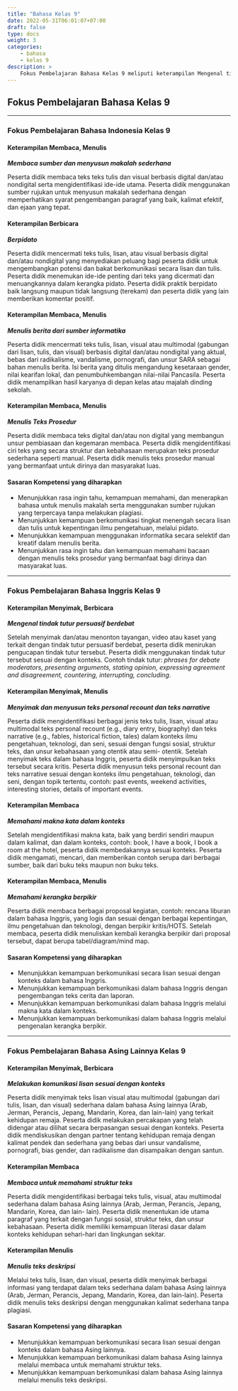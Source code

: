 ```yaml
---
title: "Bahasa Kelas 9"
date: 2022-05-31T06:01:07+07:00
draft: false
type: docs
weight: 3
categories:
    - bahasa
    - kelas 9
description: >
    Fokus Pembelajaran Bahasa Kelas 9 meliputi keterampilan Mengenal tindak tutur persuasif berdebat, Memahami makna kata dalam konteks dam memahami kerangka berfikir dalam Bahasa Inggris. Kemudian Keterampilan Membaca, Menulis, Membaca sumber dan menyusun makalah sederhana, Berpidato, Menulis berita dari sumber informatika serta Menulis Teks Prosedur dalam Bahasa Indonesia
---
```

## Fokus Pembelajaran Bahasa Kelas 9
---
### Fokus Pembelajaran Bahasa Indonesia Kelas 9
#### Keterampilan Membaca, Menulis
***Membaca sumber dan menyusun makalah sederhana***

Peserta didik membaca teks teks tulis dan visual berbasis digital dan/atau nondigital serta mengidentifikasi ide-ide utama. Peserta didik menggunakan sumber rujukan untuk menyusun makalah sederhana dengan memperhatikan syarat pengembangan paragraf yang baik, kalimat efektif, dan ejaan yang tepat.

#### Keterampilan Berbicara
***Berpidato***

Peserta didik mencermati teks tulis, lisan, atau visual berbasis digital dan/atau nondigital yang menyediakan peluang bagi peserta didik untuk mengembangkan potensi dan bakat berkomunikasi secara lisan dan tulis. Peserta didik menemukan ide-ide penting dari teks yang dicermati dan menuangkannya dalam kerangka pidato. Peserta didik praktik berpidato baik langsung maupun tidak langsung (terekam) dan peserta didik yang lain memberikan komentar positif.

#### Keterampilan Membaca, Menulis
***Menulis berita dari sumber informatika***

Peserta didik mencermati teks tulis, lisan, visual atau multimodal (gabungan dari lisan, tulis, dan visual) berbasis digital dan/atau nondigital yang aktual, bebas dari radikalisme, vandalisme, pornografi, dan unsur SARA sebagai bahan menulis berita. Isi berita yang ditulis mengandung kesetaraan gender, nilai kearifan lokal, dan penumbuhkembangan nilai-nilai Pancasila. Peserta didik menampilkan hasil karyanya di depan kelas atau majalah dinding sekolah.

#### Keterampilan Membaca, Menulis
***Menulis Teks Prosedur***

Peserta didik membaca teks digital dan/atau non digital yang membangun unsur pembiasaan dan kegemaran membaca. Peserta didik mengidentifikasi ciri teks yang secara struktur dan kebahasaan merupakan teks prosedur sederhana seperti manual. Peserta didik menulis teks prosedur manual yang bermanfaat untuk dirinya dan masyarakat luas.

#### Sasaran Kompetensi yang diharapkan
- Menunjukkan rasa ingin tahu, kemampuan memahami, dan menerapkan bahasa untuk menulis makalah serta menggunakan sumber rujukan yang terpercaya tanpa melakukan plagiasi.
- Menunjukkan kemampuan berkomunikasi tingkat menengah secara lisan dan tulis untuk kepentingan ilmu pengetahuan, melalui pidato.
- Menunjukkan kemampuan menggunakan informatika secara selektif dan kreatif dalam menulis berita.
- Menunjukkan rasa ingin tahu dan kemampuan memahami bacaan dengan menulis teks prosedur yang bermanfaat bagi dirinya dan masyarakat luas.

---
### Fokus Pembelajaran Bahasa Inggris Kelas 9
#### Keterampilan Menyimak, Berbicara
***Mengenal tindak tutur persuasif berdebat***

Setelah menyimak dan/atau menonton tayangan, video atau kaset yang terkait dengan tindak tutur persuasif berdebat, peserta didik menirukan pengucapan tindak tutur tersebut. Peserta didik menggunakan tindak tutur tersebut sesuai dengan konteks. Contoh tindak tutur: *phrases for debate moderators, presenting arguments, stating opinion, expressing agreement and disagreement, countering, interrupting, concluding*.

#### Keterampilan Menyimak, Menulis
***Menyimak dan menyusun teks personal recount dan teks narrative***

Peserta didik mengidentifikasi berbagai jenis teks tulis, lisan, visual atau multimodal teks personal recount (e.g., diary entry, biography) dan teks narrative (e.g., fables, historical fiction, tales) dalam konteks ilmu pengetahuan, teknologi, dan seni, sesuai dengan fungsi sosial, struktur teks, dan unsur kebahasaan yang otentik atau semi- otentik. Setelah menyimak teks dalam bahasa Inggris, peserta didik menyimpulkan teks tersebut secara kritis. Peserta didik menyusun teks personal recount dan teks narrative sesuai dengan konteks ilmu pengetahuan, teknologi, dan seni, dengan topik tertentu, contoh: past events, weekend activities, interesting stories, details of important events.

#### Keterampilan Membaca
***Memahami makna kata dalam konteks***

Setelah mengidentifikasi makna kata, baik yang berdiri sendiri maupun dalam kalimat, dan dalam konteks, contoh: book, I have a book, I book a room at the hotel, peserta didik membedakannya sesuai konteks. Peserta didik mengamati, mencari, dan memberikan contoh serupa dari berbagai sumber, baik dari buku teks maupun non buku teks.

#### Keterampilan Membaca, Menulis
***Memahami kerangka berpikir***

Peserta didik membaca berbagai proposal kegiatan, contoh: rencana liburan dalam bahasa Inggris, yang logis dan sesuai dengan berbagai kepentingan, ilmu pengetahuan dan teknologi, dengan berpikir kritis/HOTS. Setelah membaca, peserta didik menuliskan kembali kerangka berpikir dari proposal tersebut, dapat berupa tabel/diagram/mind map.

#### Sasaran Kompetensi yang diharapkan
- Menunjukkan kemampuan berkomunikasi secara lisan sesuai dengan konteks dalam bahasa Inggris.
- Menunjukkan kemampuan berkomunikasi dalam bahasa Inggris dengan pengembangan teks cerita dan laporan.
- Menunjukkan kemampuan berkomunikasi dalam bahasa Inggris melalui makna kata dalam konteks.
- Menunjukkan kemampuan berkomunikasi dalam bahasa Inggris melalui pengenalan kerangka berpikir.

---
### Fokus Pembelajaran Bahasa Asing Lainnya Kelas 9
#### Keterampilan Menyimak, Berbicara
***Melakukan komunikasi lisan sesuai dengan konteks***

Peserta didik menyimak teks lisan visual atau multimodal (gabungan dari tulis, lisan, dan visual) sederhana dalam bahasa Asing lainnya (Arab, Jerman, Perancis, Jepang, Mandarin, Korea, dan lain-lain) yang terkait kehidupan remaja. Peserta didik melakukan percakapan yang telah didengar atau dilihat secara berpasangan sesuai dengan konteks. Peserta didik mendiskusikan dengan partner tentang kehidupan remaja dengan kalimat pendek dan sederhana yang bebas dari unsur vandalisme, pornografi, bias gender, dan radikalisme dan disampaikan dengan santun.

#### Keterampilan Membaca
***Membaca untuk memahami struktur teks***

Peserta didik mengidentifikasi berbagai teks tulis, visual, atau multimodal sederhana dalam bahasa Asing lainnya (Arab, Jerman, Perancis, Jepang, Mandarin, Korea, dan lain- lain). Peserta didik menentukan ide utama paragraf yang terkait dengan fungsi sosial, struktur teks, dan unsur kebahasaan. Peserta didik memiliki kemampuan literasi dasar dalam konteks kehidupan sehari-hari dan lingkungan sekitar.

#### Keterampilan Menulis
***Menulis teks deskripsi***

Melalui teks tulis, lisan, dan visual, peserta didik menyimak berbagai informasi yang terdapat dalam teks sederhana dalam bahasa Asing lainnya (Arab, Jerman, Perancis, Jepang, Mandarin, Korea, dan lain-lain). Peserta didik menulis teks deskripsi dengan menggunakan kalimat sederhana tanpa plagiasi.

#### Sasaran Kompetensi yang diharapkan
- Menunjukkan kemampuan berkomunikasi secara lisan sesuai dengan konteks dalam bahasa Asing lainnya.
- Menunjukkan kemampuan berkomunikasi dalam bahasa Asing lainnya melalui membaca untuk memahami struktur teks.
- Menunjukkan kemampuan berkomunikasi dalam bahasa Asing lainnya melalui menulis teks deskripsi.

